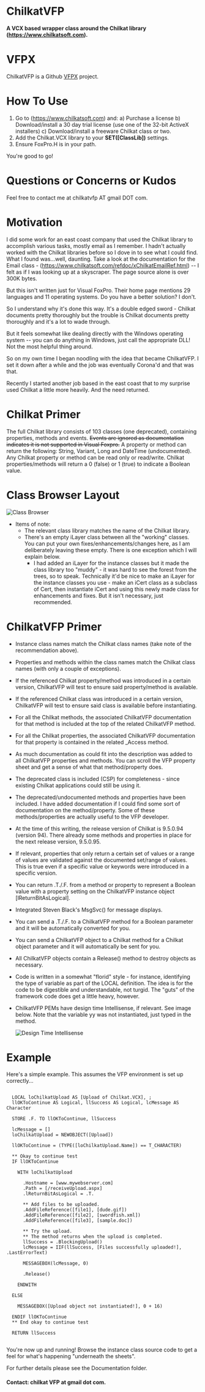 # ChilkatVFP

**A VCX based wrapper class around the Chilkat library (https://www.chilkatsoft.com).**

# VFPX

ChilkatVFP is a Github <a href="https://github.com/VFPX" target="_blank">VFPX</a> project.

# How To Use 

1) Go to (https://www.chilkatsoft.com) and: 
    a) Purchase a license
    b) Download/install a 30 day trial license (use one of the 32-bit ActiveX installers)
    c) Download/install a freeware Chilkat class or two.
2) Add the Chilkat.VCX library to your <b>SET([ClassLib])</b> settings.
3) Ensure FoxPro.H is in your path.
    
You're good to go!

# Questions or Concerns or Kudos

Feel free to contact me at chilkatvfp AT gmail DOT com.

# Motivation

I did some work for an east coast company that used the Chilkat library to accomplish various tasks, mostly email as I remember. I hadn't actually worked with the Chilkat libraries before so I dove in to see what I could find. What I found was...well, daunting. Take a look at the documentation for the Email class - (https://www.chilkatsoft.com/refdoc/xChilkatEmailRef.html) -- I felt as if I was looking up at a skyscraper. The page source alone is over 300K bytes.

But this isn't written just for Visual FoxPro. Their home page mentions 29 languages and 11 operating systems. Do you have a better solution? I don't.

So I understand why it's done this way. It's a double edged sword - Chilkat documents pretty thoroughly but the trouble is Chilkat documents pretty thoroughly and it's a lot to wade through.

But it feels somewhat like dealing directly with the Windows operating system -- you can do anything in Windows, just call the appropriate DLL! Not the most helpful thing around.

So on my own time I began noodling with the idea that became ChilkatVFP. I set it down after a while and the job was eventually Corona'd and that was that.

Recently I started another job based in the east coast that to my surprise used Chilkat a little more heavily. And the need returned.

# Chilkat Primer

The full Chilkat library consists of 103 classes (one deprecated), containing properties, methods and events. ~~Events are ignored as documentation indicates it is not supported in Visual Foxpro.~~ A property or method can return the following: String, Variant, Long and DateTime (undocumented). Any Chilkat property or method can be read only or read/write. Chilkat properties/methods will return a 0 (false) or 1 (true) to indicate a Boolean value.

# Class Browser Layout

 ![Class Browser](Documentation/Images/Class%20Browser.jpg)
 
 * Items of note:
    * The relevant class library matches the name of the Chilkat library. 
    * There's an empty iLayer class between all the "working" classes. You can put your own fixes/enhancements/changes here, as I am deliberately leaving these empty. There is one exception which I will explain below.
        * I had added an iLayer for the instance classes but it made the class library too "muddy" - it was hard to see the forest from the trees, so to speak. Technically it'd be nice to make an iLayer for the instance classes you use - make an iCert class as a subclass of Cert, then instantiate iCert and using this newly made class for enhancements and fixes. But it isn't necessary, just recommended.

# ChilkatVFP Primer

* Instance class names match the Chilkat class names (take note of the recommendation above).
* Properties and methods within the class names match the Chilkat class names (with only a couple of exceptions).
* If the referenced Chilkat property/method was introduced in a certain version, ChilkatVFP will test to ensure said property/method is available.
* If the referenced Chilkat class was introduced in a certain version, ChilkatVFP will test to ensure said class is available before instantiating.
* For all the Chilkat methods, the associated ChilkatVFP documentation for that method is included at the top of the related ChilkatVFP method.
* For all the Chilkat properties, the associated ChilkatVFP documentation for that property is contained in the related _Access method.
* As much documentation as could fit into the description was added to all ChilkatVFP properties and methods. You can scroll the VFP property sheet and get a sense of what that method/property does.
* The deprecated class is included (CSP) for completeness - since existing Chilkat applications could still be using it.
* The deprecated/undocumented methods and properties have been included. I have added documentation if I could find some sort of documentation on the method/property. Some of these methods/properties are actually useful to the VFP developer.
* At the time of this writing, the release version of Chilkat is 9.5.0.94 (version 94).
There already some methods and properties in place for the next release version, 9.5.0.95.
* If relevant, properties that only return a certain set of values or a range of values are validated against the documented set/range of values. This is true even if a specific value or keywords were introduced in a specific version. 
* You can return .T./.F. from a method or property to represent a Boolean value with a property setting on the ChilkatVFP instance object [lReturnBitAsLogical].
* Integrated Steven Black's MsgSvc() for message displays.
* You can send a .T./.F. to a ChilkatVFP method for a Boolean parameter and it will be automatically converted for you.
* You can send a ChilkatVFP object to a Chilkat method for a Chilkat object parameter and it will automatically be sent for you.
* All ChilkatVFP objects contain a Release() method to destroy objects as necessary.
* Code is written in a somewhat "florid" style - for instance, identifying the type of variable as part of the LOCAL definition. The idea is for the code to be digestible and understandable, not turgid. The "guts" of the framework code does get a little heavy, however. 
* ChilkatVFP PEMs have design time Intellisense, if relevant. See image below. Note that the variable yy was not instantiated, just typed in the method.

  ![Design Time Intellisense](Documentation/Images/DesignTimeIntellisense.jpg)

# Example

Here's a simple example. This assumes the VFP environment is set up correctly...

<pre><code class="language-html">
  LOCAL loChilkatUpload AS [Upload of Chilkat.VCX], ;
  llOKToContinue AS Logical, llSuccess AS Logical, lcMessage AS Character

  STORE .F. TO llOKToContinue, llSuccess

  lcMessage = []
  loChilkatUpload = NEWOBJECT([Upload])

  llOKToContinue = (TYPE([loChilkatUpload.Name]) == T_CHARACTER)

  ** Okay to continue test
  IF llOKToContinue

    WITH loChilkatUpload

      .Hostname = [www.mywebserver.com]
      .Path = [/receiveUpload.aspx]
      .lReturnBitAsLogical = .T.

      ** Add files to be uploaded. 
      .AddFileReference([file1], [dude.gif])
      .AddFileReference([file2], [swordfish.xml])
      .AddFileReference([file3], [sample.doc])

      ** Try the upload. 
      ** The method returns when the upload is completed.
      llSuccess = .BlockingUpload()
      lcMessage = IIF(llSuccess, [Files successfully uploaded!], .LastErrorText)

      MESSAGEBOX(lcMessage, 0)

      .Release()

    ENDWITH

  ELSE

    MESSAGEBOX([Upload object not instantiated!], 0 + 16)

  ENDIF llOKToContinue
  ** End okay to continue test

  RETURN llSuccess

</code></pre>

You're now up and running! Browse the instance class source code to get a feel for what's happening "underneath the sheets". 

For further details please see the Documentation folder.

#### Contact: chilkat VFP at gmail dot com.

